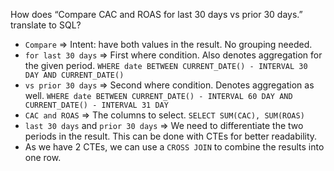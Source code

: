 How does “Compare CAC and ROAS for last 30 days vs prior 30 days.” translate to SQL?
- `Compare` => Intent: have both values in the result. No grouping needed.
- `for last 30 days` => First where condition. Also denotes aggregation for the given period. `WHERE date BETWEEN CURRENT_DATE() - INTERVAL 30 DAY AND CURRENT_DATE()`
- `vs prior 30 days` => Second where condition. Denotes aggregation as well. `WHERE date BETWEEN CURRENT_DATE() - INTERVAL 60 DAY AND CURRENT_DATE() - INTERVAL 31 DAY`
- `CAC and ROAS` => The columns to select. `SELECT SUM(CAC), SUM(ROAS)` 
- `last 30 days` and `prior 30 days` => We need to differentiate the two periods in the result. This can be done with CTEs for better readability.
- As we have 2 CTEs, we can use a `CROSS JOIN` to combine the results into one row.

